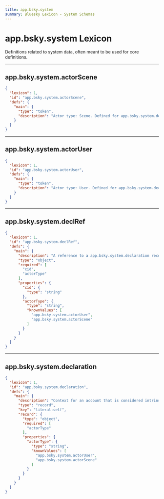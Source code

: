 ```yaml
---
title: app.bsky.system
summary: Bluesky Lexicon - System Schemas
---
```


# app.bsky.system Lexicon

Definitions related to system data, often meant to be used for core definitions.

<!-- START lex generated content. Please keep comment here to allow auto update -->
<!-- DON'T EDIT THIS SECTION! INSTEAD RE-RUN lex TO UPDATE -->
---

## app.bsky.system.actorScene

```json
{
  "lexicon": 1,
  "id": "app.bsky.system.actorScene",
  "defs": {
    "main": {
      "type": "token",
      "description": "Actor type: Scene. Defined for app.bsky.system.declaration's actorType."
    }
  }
}
```
---

## app.bsky.system.actorUser

```json
{
  "lexicon": 1,
  "id": "app.bsky.system.actorUser",
  "defs": {
    "main": {
      "type": "token",
      "description": "Actor type: User. Defined for app.bsky.system.declaration's actorType."
    }
  }
}
```
---

## app.bsky.system.declRef

```json
{
  "lexicon": 1,
  "id": "app.bsky.system.declRef",
  "defs": {
    "main": {
      "description": "A reference to a app.bsky.system.declaration record.",
      "type": "object",
      "required": [
        "cid",
        "actorType"
      ],
      "properties": {
        "cid": {
          "type": "string"
        },
        "actorType": {
          "type": "string",
          "knownValues": [
            "app.bsky.system.actorUser",
            "app.bsky.system.actorScene"
          ]
        }
      }
    }
  }
}
```
---

## app.bsky.system.declaration

```json
{
  "lexicon": 1,
  "id": "app.bsky.system.declaration",
  "defs": {
    "main": {
      "description": "Context for an account that is considered intrinsic to it and alters the fundamental understanding of an account of changed. A declaration should be treated as immutable.",
      "type": "record",
      "key": "literal:self",
      "record": {
        "type": "object",
        "required": [
          "actorType"
        ],
        "properties": {
          "actorType": {
            "type": "string",
            "knownValues": [
              "app.bsky.system.actorUser",
              "app.bsky.system.actorScene"
            ]
          }
        }
      }
    }
  }
}
```
<!-- END lex generated TOC please keep comment here to allow auto update -->
